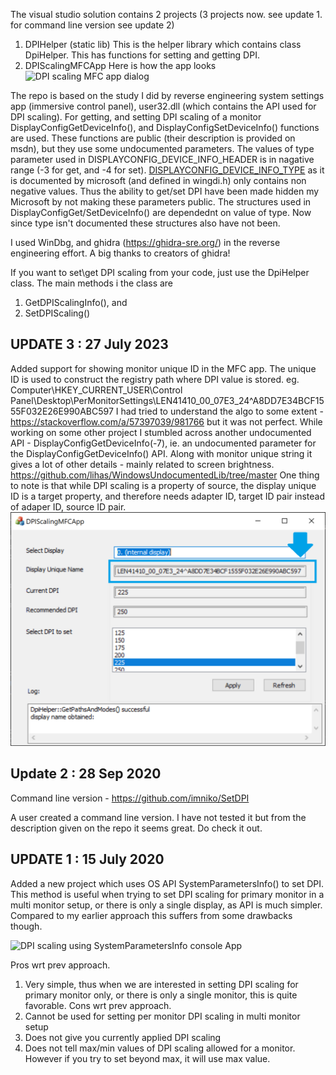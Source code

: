 The visual studio solution contains 2 projects (3 projects now. see update 1. for command line version see update 2)

1. DPIHelper (static lib)
This is the helper library which contains class DpiHelper. This has functions for setting and getting DPI.
1. DPIScalingMFCApp
Here is how the app looks
![DPI scaling MFC app dialog](DPIScalingMFCAppScreenHelp.png)

The repo is based on the study I did by reverse engineering system settings app (immersive control panel), user32.dll (which contains the API used for DPI scaling).
For getting, and setting DPI scaling of a monitor DisplayConfigGetDeviceInfo(), and DisplayConfigSetDeviceInfo() functions are used.
These functions are public (their description is provided on msdn), but they use some undocumented parameters.
The values of type parameter used in DISPLAYCONFIG_DEVICE_INFO_HEADER is in nagative range (-3 for get, and -4 for set).
[DISPLAYCONFIG_DEVICE_INFO_TYPE](https://docs.microsoft.com/en-us/windows/win32/api/wingdi/ne-wingdi-displayconfig_device_info_type) as it is
documented by microsoft (and defined in wingdi.h) only contains non negative values. Thus the ability to get/set DPI
have been made hidden my Microsoft by not making these parameters public.
The structures used in DisplayConfigGet/SetDeviceInfo() are dependednt on value of type. Now since type isn't documented
these structures also have not been.

I used WinDbg, and ghidra (https://ghidra-sre.org/) in the reverse engineering effort. A big thanks to creators of ghidra!

If you want to set\get DPI scaling from your code, just use the DpiHelper class. The main methods i the class are
1. GetDPIScalingInfo(), and
1. SetDPIScaling()

## UPDATE 3 : 27 July 2023
Added support for showing monitor unique ID in the MFC app.
The unique ID is used to construct the registry path where DPI value is stored.
eg. Computer\HKEY_CURRENT_USER\Control Panel\Desktop\PerMonitorSettings\LEN41410_00_07E3_24^A8DD7E34BCF1555F032E26E990ABC597
I had tried to understand the algo to some extent - https://stackoverflow.com/a/57397039/981766 but it was not perfect.
While working on some other project I stumbled across another undocumented API - DisplayConfigGetDeviceInfo(-7), ie. an undocumented
parameter for the DisplayConfigGetDeviceInfo() API. Along with monitor unique string it gives a lot of other details - mainly related to
screen brightness.
https://github.com/lihas/WindowsUndocumentedLib/tree/master
One thing to note is that while DPI scaling is a property of source, the display unique ID is a target property, and
therefore needs adapter ID, target ID pair instead of adaper ID, source ID pair.
![DPI scaling MFC app monitorUniqueID](monitorUniqueID_MFC.png)


## Update 2 : 28 Sep 2020
Command line version - https://github.com/imniko/SetDPI

A user created a command line version. I have not tested it but from the description given on the repo it seems great.
Do check it out.

## UPDATE 1 : 15 July 2020
Added a new project which uses OS API SystemParametersInfo() to set DPI.
This method is useful when trying to set DPI scaling for primary monitor 
in a multi monitor setup, or there is only a single display, as API is much simpler.
Compared to my earlier approach this suffers from some drawbacks though.

![DPI scaling using SystemParametersInfo console App](Console_Using_SystemParametersInfo_Api.PNG)

Pros wrt prev approach.
1. Very simple, thus when we are interested in setting DPI scaling for primary monitor only, or there is only a single monitor, this is quite favorable.
Cons wrt prev approach.
1. Cannot be used for setting per monitor DPI scaling in multi monitor setup
1. Does not give you currently applied DPI scaling
1. Does not tell max/min values of DPI scaling allowed for a monitor. However if you try to set beyond max, it will use max value.
